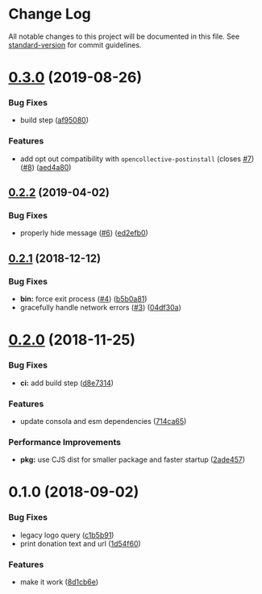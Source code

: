 # Change Log

All notable changes to this project will be documented in this file. See [standard-version](https://github.com/conventional-changelog/standard-version) for commit guidelines.

<a name="0.3.0"></a>
# [0.3.0](https://github.com/nuxt-community/opencollective/compare/v0.2.2...v0.3.0) (2019-08-26)


### Bug Fixes

* build step ([af95080](https://github.com/nuxt-community/opencollective/commit/af95080))


### Features

* add opt out compatibility with `opencollective-postinstall` (closes [#7](https://github.com/nuxt-community/opencollective/issues/7)) ([#8](https://github.com/nuxt-community/opencollective/issues/8)) ([aed4a80](https://github.com/nuxt-community/opencollective/commit/aed4a80))



<a name="0.2.2"></a>
## [0.2.2](https://github.com/nuxt-community/opencollective/compare/v0.2.1...v0.2.2) (2019-04-02)


### Bug Fixes

* properly hide message ([#6](https://github.com/nuxt-community/opencollective/issues/6)) ([ed2efb0](https://github.com/nuxt-community/opencollective/commit/ed2efb0))



<a name="0.2.1"></a>
## [0.2.1](https://github.com/nuxt-community/opencollective/compare/v0.2.0...v0.2.1) (2018-12-12)


### Bug Fixes

* **bin:** force exit process ([#4](https://github.com/nuxt-community/opencollective/issues/4)) ([b5b0a81](https://github.com/nuxt-community/opencollective/commit/b5b0a81))
* gracefully handle network errors ([#3](https://github.com/nuxt-community/opencollective/issues/3)) ([04df30a](https://github.com/nuxt-community/opencollective/commit/04df30a))



<a name="0.2.0"></a>
# [0.2.0](https://github.com/nuxt-community/opencollective/compare/v0.1.0...v0.2.0) (2018-11-25)


### Bug Fixes

* **ci:** add build step ([d8e7314](https://github.com/nuxt-community/opencollective/commit/d8e7314))


### Features

* update consola and esm dependencies ([714ca65](https://github.com/nuxt-community/opencollective/commit/714ca65))


### Performance Improvements

* **pkg:** use CJS dist for smaller package and faster startup ([2ade457](https://github.com/nuxt-community/opencollective/commit/2ade457))



<a name="0.1.0"></a>
# 0.1.0 (2018-09-02)


### Bug Fixes

* legacy logo query ([c1b5b91](https://github.com/nuxt-community/opencollective/commit/c1b5b91))
* print donation text and url ([1d54f60](https://github.com/nuxt-community/opencollective/commit/1d54f60))


### Features

* make it work ([8d1cb6e](https://github.com/nuxt-community/opencollective/commit/8d1cb6e))
